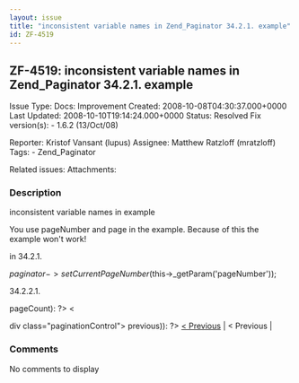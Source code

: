 ```yaml
---
layout: issue
title: "inconsistent variable names in Zend_Paginator 34.2.1. example"
id: ZF-4519
---
```


ZF-4519: inconsistent variable names in Zend\_Paginator 34.2.1. example 
------------------------------------------------------------------------

 Issue Type: Docs: Improvement Created: 2008-10-08T04:30:37.000+0000 Last Updated: 2008-10-10T19:14:24.000+0000 Status: Resolved Fix version(s): - 1.6.2 (13/Oct/08)
 
 Reporter:  Kristof Vansant (lupus)  Assignee:  Matthew Ratzloff (mratzloff)  Tags: - Zend\_Paginator
 
 Related issues: 
 Attachments: 
### Description

inconsistent variable names in example

You use pageNumber and page in the example. Because of this the example won't work!

in 34.2.1.

$paginator->setCurrentPageNumber($this->\_getParam('pageNumber'));

34.2.2.1.

 <?php if ($this->pageCount): ?> <

div class="paginationControl"> <?php if (isset($this->previous)): ?> <a href="">< Previous</a> | <?php else: ?> < Previous | <?php endif; ?>

 

 

### Comments

No comments to display